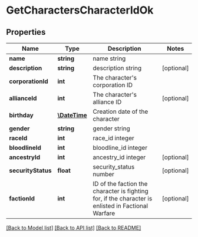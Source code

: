 # GetCharactersCharacterIdOk

## Properties
Name | Type | Description | Notes
------------ | ------------- | ------------- | -------------
**name** | **string** | name string | 
**description** | **string** | description string | [optional] 
**corporationId** | **int** | The character&#39;s corporation ID | 
**allianceId** | **int** | The character&#39;s alliance ID | [optional] 
**birthday** | [**\DateTime**](\DateTime.md) | Creation date of the character | 
**gender** | **string** | gender string | 
**raceId** | **int** | race_id integer | 
**bloodlineId** | **int** | bloodline_id integer | 
**ancestryId** | **int** | ancestry_id integer | [optional] 
**securityStatus** | **float** | security_status number | [optional] 
**factionId** | **int** | ID of the faction the character is fighting for, if the character is enlisted in Factional Warfare | [optional] 

[[Back to Model list]](../README.md#documentation-for-models) [[Back to API list]](../README.md#documentation-for-api-endpoints) [[Back to README]](../README.md)


